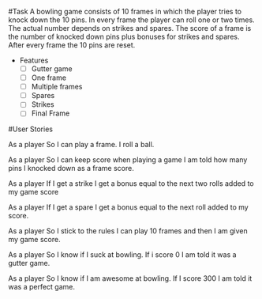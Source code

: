 #Task
A bowling game consists of 10 frames in which the player tries to knock down the 10 pins. In every frame the player can roll one or two times. The actual number depends on strikes and spares. The score of a frame is the number of knocked down pins plus bonuses for strikes and spares. After every frame the 10 pins are reset.

* Features
  * [ ] Gutter game
  * [ ] One frame
  * [ ] Multiple frames
  * [ ] Spares
  * [ ] Strikes
  * [ ] Final Frame

#User Stories

As a player
So I can play a frame.
I roll a ball.

As a player
So I can keep score when playing a game
I am told how many pins I knocked down as a frame score.

As a player
If I get a strike
I get a bonus equal to the next two rolls added to my game score

As a player
If I get a spare
I get a bonus equal to the next roll added to my score.

As a player
So I stick to the rules
I can play 10 frames and then I am given my game score.

As a player
So I know if I suck at bowling.
If i score 0 I am told it was a gutter game.

As a player
So I know if I am awesome at bowling.
If I score 300 I am told it was a perfect game.
